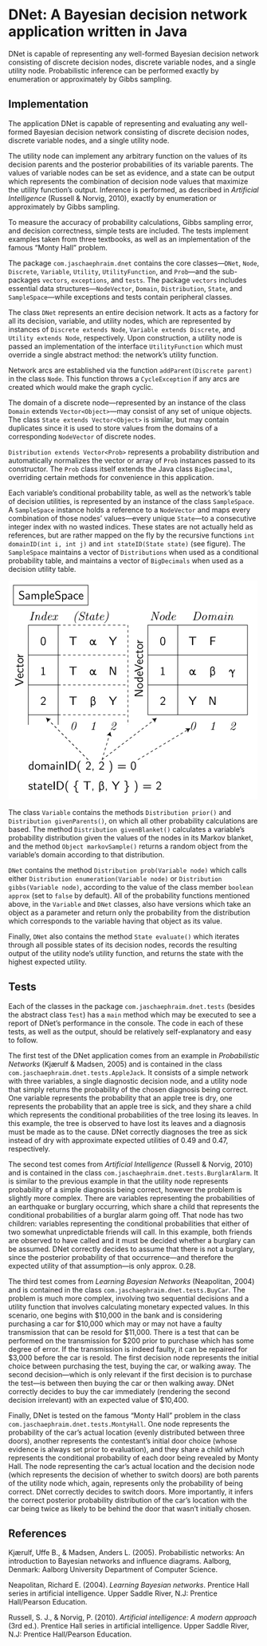 # DNet: A Bayesian decision network application written in Java #

DNet is capable of representing any well-formed Bayesian decision network consisting of discrete decision nodes, discrete variable nodes, and a single utility node. Probabilistic inference can be performed exactly by enumeration or approximately by Gibbs sampling.

## Implementation ##

The application DNet is capable of representing and evaluating any well-formed Bayesian decision network consisting of discrete decision nodes, discrete variable nodes, and a single utility node.

The utility node can implement any arbitrary function on the values of its decision parents and the posterior probabilities of its variable parents. The values of variable nodes can be set as evidence, and a state can be output which represents the combination of decision node values that maximize the utility function’s output. Inference is performed, as described in _Artificial Intelligence_ (Russell & Norvig, 2010), exactly by enumeration or approximately by Gibbs sampling.

To measure the accuracy of probability calculations, Gibbs sampling error, and decision correctness, simple tests are included. The tests implement examples taken from three textbooks, as well as an implementation of the famous “Monty Hall” problem.

The package `com.jaschaephraim.dnet` contains the core classes—`DNet`, `Node`, `Discrete`, `Variable`, `Utility`, `UtilityFunction`, and `Prob`—and the sub-packages `vectors`, `exceptions`, and `tests`. The package `vectors` includes essential data structures—`NodeVector`, `Domain`, `Distribution`, `State`, and `SampleSpace`—while exceptions and tests contain peripheral classes.

The class `DNet` represents an entire decision network. It acts as a factory for all its decision, variable, and utility nodes, which are represented by instances of `Discrete extends Node`, `Variable extends Discrete`, and `Utility extends Node`, respectively. Upon construction, a utility node is passed an implementation of the interface `UtilityFunction` which must override a single abstract method: the network’s utility function.

Network arcs are established via the function `addParent(Discrete parent)` in the class `Node`. This function throws a `CycleException` if any arcs are created which would make the graph cyclic.

The domain of a discrete node—represented by an instance of the class `Domain` extends `Vector<Object>`—may consist of any set of unique objects. The class `State extends Vector<Object>` is similar, but may contain duplicates since it is used to store values from the domains of a corresponding `NodeVector` of discrete nodes.

`Distribution extends Vector<Prob>` represents a probability distribution and automatically normalizes the vector or array of `Prob` instances passed to its constructor. The `Prob` class itself extends the Java class `BigDecimal`, overriding certain methods for convenience in this application.

Each variable’s conditional probability table, as well as the network’s table of decision utilities, is represented by an instance of the class `SampleSpace`. A `SampleSpace` instance holds a reference to a `NodeVector` and maps every combination of those nodes’ values—every unique `State`—to a consecutive integer index with no wasted indices. These states are not actually held as references, but are rather mapped on the fly by the recursive functions `int domainID(int i, int j)` and `int stateID(State state)` (see figure). The `SampleSpace` maintains a vector of `Distributions` when used as a conditional probability table, and maintains a vector of `BigDecimals` when used as a decision utility table.

![SampleSpace diagram](https://github.com/jaschaephraim/dnet/blob/master/SampleSpace-diagram.png?raw=true)

The class `Variable` contains the methods `Distribution prior()` and `Distribution givenParents()`, on which all other probability calculations are based. The method `Distribution givenBlanket()` calculates a variable’s probability distribution given the values of the nodes in its Markov blanket, and the method `Object markovSample()` returns a random object from the variable’s domain according to that distribution.

`DNet` contains the method `Distribution prob(Variable node)` which calls either `Distribution enumeration(Variable node)` or `Distribution gibbs(Variable node)`, according to the value of the class member `boolean approx` (set to `false` by default). All of the probability functions mentioned above, in the `Variable` and `DNet` classes, also have versions which take an object as a parameter and return only the probability from the distribution which corresponds to the variable having that object as its value.

Finally, `DNet` also contains the method `State evaluate()` which iterates through all possible states of its decision nodes, records the resulting output of the utility node’s utility function, and returns the state with the highest expected utility.

## Tests ##

Each of the classes in the package `com.jaschaephraim.dnet.tests` (besides the abstract class `Test`) has a `main` method which may be executed to see a report of DNet’s performance in the console. The code in each of these tests, as well as the output, should be relatively self-explanatory and easy to follow.

The first test of the DNet application comes from an example in _Probabilistic Networks_ (Kjærulf & Madsen, 2005) and is contained in the class `com.jaschaephraim.dnet.tests.AppleJack`. It consists of a simple network with three variables, a single diagnostic decision node, and a utility node that simply returns the probability of the chosen diagnosis being correct. One variable represents the probability that an apple tree is dry, one represents the probability that an apple tree is sick, and they share a child which represents the conditional probabilities of the tree losing its leaves. In this example, the tree is observed to have lost its leaves and a diagnosis must be made as to the cause. DNet correctly diagnoses the tree as sick instead of dry with approximate expected utilities of 0.49 and 0.47, respectively.

The second test comes from _Artificial Intelligence_ (Russell & Norvig, 2010) and is contained in the class `com.jaschaephraim.dnet.tests.BurglarAlarm`. It is similar to the previous example in that the utility node represents probability of a simple diagnosis being correct, however the problem is slightly more complex. There are variables representing the probabilities of an earthquake or burglary occurring, which share a child that represents the conditional probabilities of a burglar alarm going off. That node has two children: variables representing the conditional probabilities that either of two somewhat unpredictable friends will call. In this example, both friends are observed to have called and it must be decided whether a burglary can be assumed. DNet correctly decides to assume that there is not a burglary, since the posterior probability of that occurrence—and therefore the expected utility of that assumption—is only approx. 0.28.

The third test comes from _Learning Bayesian Networks_ (Neapolitan, 2004) and is contained in the class `com.jaschaephraim.dnet.tests.BuyCar`. The problem is much more complex, involving two sequential decisions and a utility function that involves calculating monetary expected values. In this scenario, one begins with $10,000 in the bank and is considering purchasing a car for $10,000 which may or may not have a faulty transmission that can be resold for $11,000. There is a test that can be performed on the transmission for $200 prior to purchase which has some degree of error. If the transmission is indeed faulty, it can be repaired for $3,000 before the car is resold. The first decision node represents the initial choice between purchasing the test, buying the car, or walking away. The second decision—which is only relevant if the first decision is to purchase the test—is between then buying the car or then walking away. DNet correctly decides to buy the car immediately (rendering the second decision irrelevant) with an expected value of $10,400.

Finally, DNet is tested on the famous “Monty Hall” problem in the class `com.jaschaephraim.dnet.tests.MontyHall`. One node represents the probability of the car’s actual location (evenly distributed between three doors), another represents the contestant’s initial door choice (whose evidence is always set prior to evaluation), and they share a child which represents the conditional probability of each door being revealed by Monty Hall. The node representing the car’s actual location and the decision node (which represents the decision of whether to switch doors) are both parents of the utility node which, again, represents only the probability of being correct. DNet correctly decides to switch doors. More importantly, it infers the correct posterior probability distribution of the car’s location with the car being twice as likely to be behind the door that wasn’t initially chosen.

## References ##

Kjærulf, Uffe B., & Madsen, Anders L. (2005). Probabilistic networks: An introduction to Bayesian networks and influence diagrams. Aalborg, Denmark: Aalborg University Department of Computer Science.

Neapolitan, Richard E. (2004). _Learning Bayesian networks_. Prentice Hall series in artificial intelligence. Upper Saddle River, N.J: Prentice Hall/Pearson Education.

Russell, S. J., & Norvig, P. (2010). _Artificial intelligence: A modern approach_ (3rd ed.). Prentice Hall series in artificial intelligence. Upper Saddle River, N.J: Prentice Hall/Pearson Education.


